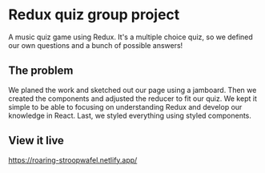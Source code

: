 # Redux quiz group project

A music quiz game using Redux. It's a multiple choice quiz, so we defined our own questions and a bunch of possible answers!

## The problem

We planed the work and sketched out our page using a jamboard. Then we created the components and adjusted the reducer to fit our quiz. We kept it simple to be able to focusing on understanding Redux and develop our knowledge in React. Last, we styled everything using styled components.

## View it live

https://roaring-stroopwafel.netlify.app/
